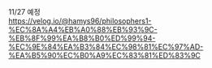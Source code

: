 11/27 예정    
https://velog.io/@hamys96/philosophers1-%EC%8A%A4%EB%A0%88%EB%93%9C-%EB%8F%99%EA%B8%B0%ED%99%94-%EC%9E%84%EA%B3%84%EC%98%81%EC%97%AD-%EA%B5%90%EC%B0%A9%EC%83%81%ED%83%9C